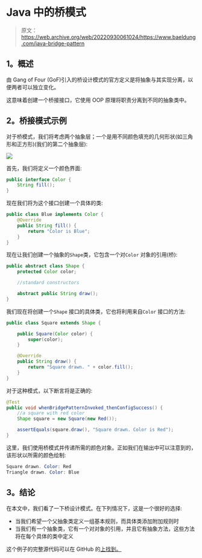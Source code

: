 # Java 中的桥模式

> 原文：<https://web.archive.org/web/20220930061024/https://www.baeldung.com/java-bridge-pattern>

## 1。概述

由 Gang of Four (GoF)引入的桥设计模式的官方定义是将抽象与其实现分离，以便两者可以独立变化。

这意味着创建一个桥接接口，它使用 OOP 原理将职责分离到不同的抽象类中。

## 2。桥接模式示例

对于桥模式，我们将考虑两个抽象层；一个是用不同颜色填充的几何形状(如三角形和正方形)(我们的第二个抽象层):

[![](img/6e4a3b284cbb9e0b42f97854aa7c3c99.png)](/web/20220526051721/https://www.baeldung.com/wp-content/uploads/2017/09/zfq_OUu_M.jpg)

首先，我们将定义一个颜色界面:

```java
public interface Color {
    String fill();
}
```

现在我们将为这个接口创建一个具体的类:

```java
public class Blue implements Color {
    @Override
    public String fill() {
        return "Color is Blue";
    }
}
```

现在让我们创建一个抽象的`Shape`类，它包含一个对`Color` 对象的引用(桥):

```java
public abstract class Shape {
    protected Color color;

    //standard constructors

    abstract public String draw();
}
```

我们现在将创建一个`Shape` 接口的具体类，它也将利用来自`Color` 接口的方法:

```java
public class Square extends Shape {

    public Square(Color color) {
        super(color);
    }

    @Override
    public String draw() {
        return "Square drawn. " + color.fill();
    }
}
```

对于这种模式，以下断言将是正确的:

```java
@Test
public void whenBridgePatternInvoked_thenConfigSuccess() {
    //a square with red color
    Shape square = new Square(new Red());

    assertEquals(square.draw(), "Square drawn. Color is Red");
}
```

这里，我们使用桥模式并传递所需的颜色对象。正如我们在输出中可以注意到的，该形状以所需的颜色绘制:

```java
Square drawn. Color: Red
Triangle drawn. Color: Blue
```

## 3。结论

在本文中，我们看了一下桥设计模式。在下列情况下，这是一个很好的选择:

*   当我们希望一个父抽象类定义一组基本规则，而具体类添加附加规则时
*   当我们有一个抽象类，它有一个对对象的引用，并且它有抽象方法，这些方法将在每个具体的类中定义

这个例子的完整源代码可以在 GitHub 的[上找到。](https://web.archive.org/web/20220526051721/https://github.com/eugenp/tutorials/tree/master/patterns/design-patterns-structural)